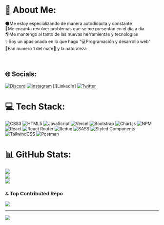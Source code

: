 # 💫 About Me:
🌑Me estoy especializando de manera autodidacta y constante<br>🚀Me encanta resolver problemas que se me presentan en el día a día<br>🌎Me mantengo al tanto de las nuevas herramientas y tecnologías<br>✨Soy un apasionado en lo que hago "💻Programación y desarrollo web"<br>🌱Fan numero 1 del mate🧉 y la naturaleza<br><br><br>

## 🌐 Socials:
[![Discord](https://img.shields.io/badge/Discord-%237289DA.svg?logo=discord&logoColor=white)](https://discord.gg/michael766s) [![Instagram](https://img.shields.io/badge/Instagram-%23E4405F.svg?logo=Instagram&logoColor=white)](https://instagram.com/Michael718s) [![LinkedIn]
[![Twitter](https://img.shields.io/badge/Twitter-%231DA1F2.svg?logo=Twitter&logoColor=white)](https://twitter.com/MichaelAgus76) 

# 💻 Tech Stack:
![CSS3](https://img.shields.io/badge/css3-%231572B6.svg?style=for-the-badge&logo=css3&logoColor=white) ![HTML5](https://img.shields.io/badge/html5-%23E34F26.svg?style=for-the-badge&logo=html5&logoColor=white) ![JavaScript](https://img.shields.io/badge/javascript-%23323330.svg?style=for-the-badge&logo=javascript&logoColor=%23F7DF1E) ![Vercel](https://img.shields.io/badge/vercel-%23000000.svg?style=for-the-badge&logo=vercel&logoColor=white) ![Bootstrap](https://img.shields.io/badge/bootstrap-%23563D7C.svg?style=for-the-badge&logo=bootstrap&logoColor=white) ![Chart.js](https://img.shields.io/badge/chart.js-F5788D.svg?style=for-the-badge&logo=chart.js&logoColor=white) ![NPM](https://img.shields.io/badge/NPM-%23000000.svg?style=for-the-badge&logo=npm&logoColor=white) ![React](https://img.shields.io/badge/react-%2320232a.svg?style=for-the-badge&logo=react&logoColor=%2361DAFB) ![React Router](https://img.shields.io/badge/React_Router-CA4245?style=for-the-badge&logo=react-router&logoColor=white) ![Redux](https://img.shields.io/badge/redux-%23593d88.svg?style=for-the-badge&logo=redux&logoColor=white) ![SASS](https://img.shields.io/badge/SASS-hotpink.svg?style=for-the-badge&logo=SASS&logoColor=white) ![Styled Components](https://img.shields.io/badge/styled--components-DB7093?style=for-the-badge&logo=styled-components&logoColor=white) ![TailwindCSS](https://img.shields.io/badge/tailwindcss-%2338B2AC.svg?style=for-the-badge&logo=tailwind-css&logoColor=white) ![Postman](https://img.shields.io/badge/Postman-FF6C37?style=for-the-badge&logo=postman&logoColor=white)
# 📊 GitHub Stats:
![](https://github-readme-stats.vercel.app/api?username=MichaellDev1&theme=radical&hide_border=false&include_all_commits=true&count_private=false)<br/>
![](https://github-readme-streak-stats.herokuapp.com/?user=MichaellDev1&theme=radical&hide_border=false)<br/>
![](https://github-readme-stats.vercel.app/api/top-langs/?username=MichaellDev1&theme=radical&hide_border=false&include_all_commits=true&count_private=false&layout=compact)

### 🔝 Top Contributed Repo
![](https://github-contributor-stats.vercel.app/api?username=MichaellDev1&limit=5&theme=dark&combine_all_yearly_contributions=true)

---
[![](https://visitcount.itsvg.in/api?id=MichaellDev1&icon=0&color=0)](https://visitcount.itsvg.in)
